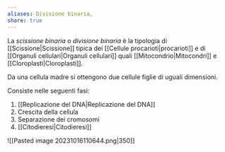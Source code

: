 ```yaml
---
aliases: Divisione binaria,
share: true
---
```

La *scissione binaria* o *divisione binaria* è la tipologia di [[Scissione|Scissione]] tipica dei [[Cellule procarioti|procarioti]] e di [[Organuli cellulari|Organuli cellulari]] quali [[Mitocondrio|Mitocondri]] e [[Cloroplasti|Cloroplasti]].

Da una cellula madre si ottengono due cellule figlie di uguali dimensioni.

Consiste nelle seguenti fasi:
1. [[Replicazione del DNA|Replicazione del DNA]]
2. Crescita della cellula
3. Separazione dei cromosomi
4. [[Citodieresi|Citodieresi]]

![[Pasted image 20231016110644.png|350]]
